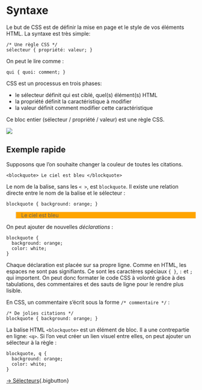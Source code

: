 # Syntaxe

Le but de CSS est de définir la mise en page et le style de vos éléments HTML. La syntaxe est très simple:
```
/* Une règle CSS */
sélecteur { propriété: valeur; }
```
On peut le lire comme :
```
qui { quoi: comment; }
```

CSS est un processus en trois phases:

- le sélecteur définit qui est ciblé, quel(s) élément(s) HTML
- la propriété définit la caractéristique à modifier
- la valeur définit comment modifier cette caractéristique

Ce bloc entier (sélecteur / propriété / valeur) est une règle CSS.

![](/web/assets/img/css-intro-syntaxe.png)

## Exemple rapide

Supposons que l’on souhaite changer la couleur de toutes les citations.
```
<blockquote> Le ciel est bleu </blockquote>
```

Le nom de la balise, sans les `< >`, est `blockquote`. Il existe une relation directe entre le nom de la balise et le sélecteur :
```
blockquote { background: orange; }
```
<style>blockquote { background: orange; }</style>
<blockquote> Le ciel est bleu </blockquote>

On peut ajouter de nouvelles *déclarations* :
```
blockquote {
  background: orange;
  color: white;
}
```

Chaque déclaration est placée sur sa propre ligne. Comme en HTML, les espaces ne sont pas signifiants. Ce sont les caractères spéciaux `{ }`, `:` et `;` qui importent. On peut donc formater le code CSS à volonté grâce à des tabulations, des commentaires et des sauts de ligne pour le rendre plus lisible.

En CSS, un commentaire s’écrit sous la forme `/* commentaire */` :
```
/* De jolies citations */
blockquote { background: orange; }

```

La balise HTML `<blockquote>` est un élément de bloc. Il a une contrepartie en ligne: `<q>`. Si l’on veut créer un lien visuel entre elles, on peut ajouter un sélecteur à la règle :

```
blockquote, q {
  background: orange;
  color: white;
}
```

[→ Sélecteurs](../selectors/){.bigbutton}

